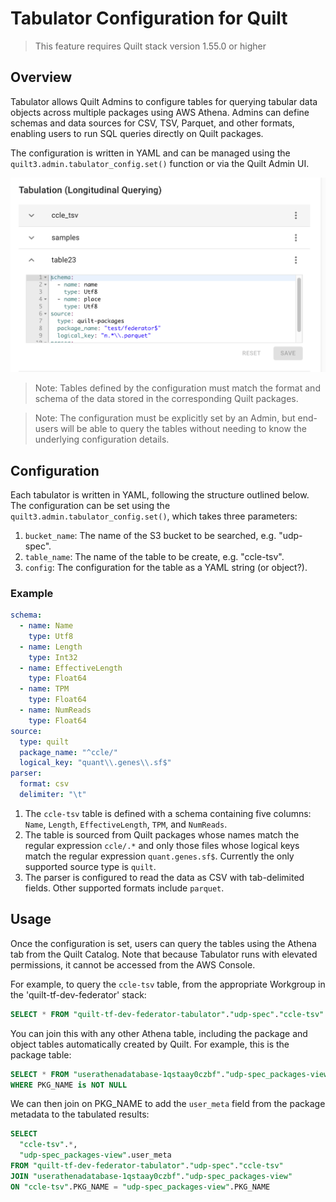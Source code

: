 # Tabulator Configuration for Quilt

> This feature requires Quilt stack version 1.55.0 or higher

## Overview

Tabulator allows Quilt Admins to configure tables for querying tabular data
objects across multiple packages using AWS Athena. Admins can define schemas
and data sources for CSV, TSV, Parquet, and other formats, enabling users to
run SQL queries directly on Quilt packages.

The configuration is written in YAML and can be managed using the
`quilt3.admin.tabulator_config.set()` function or via the Quilt Admin UI.

![Admin UI for setting Tabulator configuration](../imgs/admin-tabulator-config.png)

> Note: Tables defined by the configuration must match the format and schema
> of the data stored in the corresponding Quilt packages.

> Note: The configuration must be explicitly set by an Admin, but end-users
> will be able to query the tables without needing to know the underlying
> configuration details.

## Configuration

Each tabulator is written in YAML, following the structure outlined
below. The configuration can be set using the `quilt3.admin.tabulator_config.set()`, which takes three parameters:

1. `bucket_name`: The name of the S3 bucket to be searched, e.g. "udp-spec".
2. `table_name`: The name of the table to be create, e.g. "ccle-tsv".
3. `config`: The configuration for the table as a YAML string (or object?).

### Example

```yaml
schema:
  - name: Name
    type: Utf8
  - name: Length
    type: Int32
  - name: EffectiveLength
    type: Float64
  - name: TPM
    type: Float64
  - name: NumReads
    type: Float64
source:
  type: quilt
  package_name: "^ccle/"
  logical_key: "quant\\.genes\\.sf$"
parser:
  format: csv
  delimiter: "\t"
```

1. The `ccle-tsv` table is defined with a schema containing
   five columns: `Name`, `Length`, `EffectiveLength`, `TPM`, and `NumReads`.
2. The table is sourced from Quilt packages whose names match the regular expression
   `ccle/.*` and only those files whose logical keys match the regular expression
   `quant.genes.sf$`.
   Currently the only supported source type is `quilt`.
3. The parser is configured to read the data as CSV with tab-delimited fields. Other
   supported formats include `parquet`.

## Usage

Once the configuration is set, users can query the tables using the Athena tab
from the Quilt Catalog. Note that because Tabulator runs with elevated
permissions, it cannot be accessed from the AWS Console.

For example, to query the `ccle-tsv` table, from the appropriate Workgroup in the
'quilt-tf-dev-federator' stack:

```sql
SELECT * FROM "quilt-tf-dev-federator-tabulator"."udp-spec"."ccle-tsv"
```

You can join this with any other Athena table, including the package and object
tables automatically created by Quilt. For example, this is the package table:

```sql
SELECT * FROM "userathenadatabase-1qstaay0czbf"."udp-spec_packages-view"
WHERE PKG_NAME is NOT NULL
```

We can then join on PKG_NAME to add the `user_meta` field from the package metadata
to the tabulated results:

```sql
SELECT
  "ccle-tsv".*,
  "udp-spec_packages-view".user_meta
FROM "quilt-tf-dev-federator-tabulator"."udp-spec"."ccle-tsv"
JOIN "userathenadatabase-1qstaay0czbf"."udp-spec_packages-view"
ON "ccle-tsv".PKG_NAME = "udp-spec_packages-view".PKG_NAME
```
